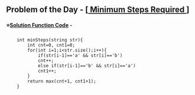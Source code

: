 ## Problem of the Day - [<a href="https://practice.geeksforgeeks.org/problems/6a1b365b520f10c8a29b533eb72951b4b4237b57/1"> Minimum Steps Required </a>]


#### ⭐<ins>Solution Function Code</ins> -


        int minSteps(string str){
            int cnt=0, cnt1=0;
            for(int i=1;i<str.size();i++){
                if(str[i-1]=='a' && str[i]=='b')
                cnt++;
                else if(str[i-1]=='b' && str[i]=='a')
                cnt1++;
            }
            return max(cnt+1, cnt1+1);
        }
